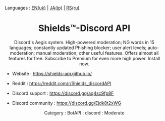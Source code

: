 Languages : [EN(uk)](./README.en-uk.md) | [JA(jp)](./README.ja-jp.md) | [RS(ru)](./README.rs-ru.md)


<h1 align = "center">Shields™-Discord API</h1>

<div align = "center">

Discord's Aegis system. High-powered moderation; NG words in 15 languages; constantly updated Phishing blocker; user alert levels; auto-moderation; manual moderation; other useful features. Offers almost all features for free. Subscribe to Premium for even more high power. Install now.

</div>

- Website : https://shields-api.github.io/
- Reddit : https://reddit.com/r/Shields_discordAPI 

- Discord support : https://discord.gg/aq4sc9fp8F
- Discord community : https://discord.gg/Ejdk8t2xWG
<div align = "center">
Category : BotAPI : discord : Moderate
</div>